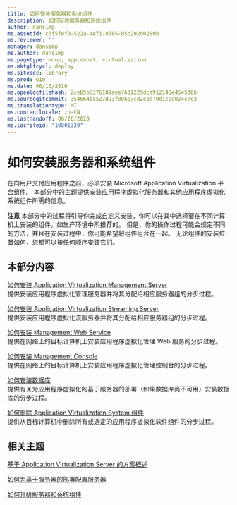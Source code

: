 ```yaml
---
title: 如何安装服务器和系统组件
description: 如何安装服务器和系统组件
author: dansimp
ms.assetid: c6f5fef0-522a-4ef1-8585-05b292d0289b
ms.reviewer: ''
manager: dansimp
ms.author: dansimp
ms.pagetype: mdop, appcompat, virtualization
ms.mktglfcycl: deploy
ms.sitesec: library
ms.prod: w10
ms.date: 06/16/2016
ms.openlocfilehash: 2ceb5b8376189aee7631229dca912140e454536b
ms.sourcegitcommit: 354664bc527d93f80687cd2eba70d1eea024c7c3
ms.translationtype: MT
ms.contentlocale: zh-CN
ms.lasthandoff: 06/26/2020
ms.locfileid: "10801339"
---
```

# 如何安装服务器和系统组件


在向用户交付应用程序之前，必须安装 Microsoft Application Virtualization 平台组件。 本部分中的主题提供安装应用程序虚拟化服务器和其他应用程序虚拟化系统组件所需的信息。

**注意** 本部分中的过程将引导你完成自定义安装，你可以在其中选择要在不同计算机上安装的组件，如生产环境中所推荐的。 但是，你的操作过程可能会规定不同的方法，并且在安装过程中，你可能希望将组件组合在一起。 无论组件的安装位置如何，您都可以按任何顺序安装它们。

 

## 本部分内容


<a href="" id="how-to-install-application-virtualization-management-server"></a>[如何安装 Application Virtualization Management Server](how-to-install-application-virtualization-management-server.md)  
提供安装应用程序虚拟化管理服务器并将其分配给相应服务器组的分步过程。

<a href="" id="how-to-install-the-application-virtualization-streaming-server"></a>[如何安装 Application Virtualization Streaming Server](how-to-install-the-application-virtualization-streaming-server.md)  
提供安装应用程序虚拟化流服务器并将其分配给相应服务器组的分步过程。

<a href="" id="how-to-install-the-management-web-service"></a>[如何安装 Management Web Service](how-to-install-the-management-web-service.md)  
提供在网络上的目标计算机上安装应用程序虚拟化管理 Web 服务的分步过程。

<a href="" id="how-to-install-the-management-console"></a>[如何安装 Management Console](how-to-install-the-management-console.md)  
提供在网络上的目标计算机上安装应用程序虚拟化管理控制台的分步过程。

<a href="" id="how-to-install-a-database"></a>[如何安装数据库](how-to-install-a-database.md)  
提供有关为应用程序虚拟化的基于服务器的部署（如果数据库尚不可用）安装数据库的分步过程。

<a href="" id="how-to-remove-the-application-virtualization-system-components"></a>[如何删除 Application Virtualization System 组件](how-to-remove-the-application-virtualization-system-components.md)  
提供从目标计算机中删除所有或选定的应用程序虚拟化软件组件的分步过程。

## 相关主题


[基于 Application Virtualization Server 的方案概述](application-virtualization-server-based-scenario-overview.md)

[如何为基于服务器的部署配置服务器](how-to-configure-servers-for-server-based-deployment.md)

[如何升级服务器和系统组件](how-to-upgrade-the-servers-and-system-components.md)

 

 





